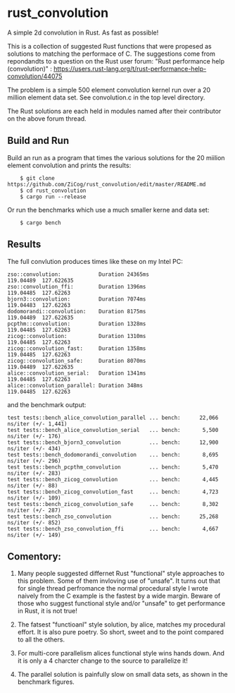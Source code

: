 # rust_convolution

A simple 2d convolution in Rust. As fast as possible! 

This is a collection of suggested Rust functions that were propesed as solutions to matching the performace of C.
The suggestions come from repondandts to a question on the Rust user forum: "Rust performance help (convolution)"
: https://users.rust-lang.org/t/rust-performance-help-convolution/44075

The problem is a simple 500 element convolution kernel run over a 20 million element data set. See convolution.c in the top level directory.

The Rust solutions are each held in modules named after their contributor on the above forum thread.

## Build and Run

Build an run as a program that times the various solutions for the 20 miilion element convolution and prints the results:
```
    $ git clone https://github.com/ZiCog/rust_convolution/edit/master/README.md
    $ cd rust_convolution
    $ cargo run --release
```

Or run the benchmarks which use a much smaller kerne and data set:
```
    $ cargo bench
```

## Results

The full convlution produces times like these on my Intel PC:

```
zso::convolution:            Duration 24365ms
119.04489  127.622635
zso::convolution_ffi:        Duration 1396ms
119.04485  127.62263
bjorn3::convolution:         Duration 7074ms
119.04483  127.62263
dodomorandi::convolution:    Duration 8175ms
119.04489  127.622635
pcpthm::convolution:         Duration 1328ms
119.04485  127.62263
zicog::convolution:          Duration 1310ms
119.04485  127.62263
zicog::convolution_fast:     Duration 1358ms
119.04485  127.62263
zicog::convolution_safe:     Duration 8070ms
119.04489  127.622635
alice::convolution_serial:   Duration 1341ms
119.04485  127.62263
alice::convolution_parallel: Duration 348ms
119.04485  127.62263
```

and the benchmark output:

```
test tests::bench_alice_convolution_parallel ... bench:      22,066 ns/iter (+/- 1,441)
test tests::bench_alice_convolution_serial   ... bench:       5,500 ns/iter (+/- 176)
test tests::bench_bjorn3_convolution         ... bench:      12,900 ns/iter (+/- 434)
test tests::bench_dodomorandi_convolution    ... bench:       8,695 ns/iter (+/- 296)
test tests::bench_pcpthm_convolution         ... bench:       5,470 ns/iter (+/- 283)
test tests::bench_zicog_convolution          ... bench:       4,445 ns/iter (+/- 88)
test tests::bench_zicog_convolution_fast     ... bench:       4,723 ns/iter (+/- 109)
test tests::bench_zicog_convolution_safe     ... bench:       8,302 ns/iter (+/- 287)
test tests::bench_zso_convolution            ... bench:      25,268 ns/iter (+/- 852)
test tests::bench_zso_convolution_ffi        ... bench:       4,667 ns/iter (+/- 149)
```

## Comentory:

1) Many people suggested differnet Rust "functional" style approaches to this problem. Some of them invloving use of "unsafe". It turns out that for single thread perfromance the normal procedural style I wrote naively from the C example is the fastest by a wide margin. Beware of those who suggest functional style and/or "unsafe" to get performance in Rust, it is not true!

2) The fatsest "functioanl" style solution, by alice, matches my procedural effort. It is also pure poetry. So short, sweet and to the point compared to all the others.

3) For multi-core parallelism alices functional style wins hands down. And it is only a 4 charcter change to the source to parallelize it!

4) The parallel solution is painfully slow on small data sets, as shown in the benchmark figures.







